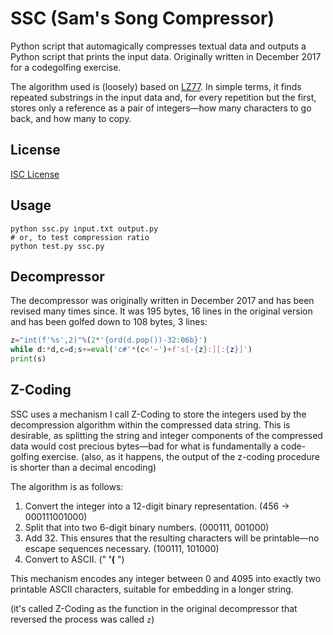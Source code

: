 ﻿# SSC (Sam's Song Compressor)

Python script that automagically compresses textual data and outputs a Python script that prints the input data. Originally written in December 2017 for a codegolfing exercise.

The algorithm used is (loosely) based on [LZ77](https://en.wikipedia.org/wiki/LZ77_and_LZ78). In simple terms, it finds repeated substrings in the input data and, for every repetition but the first, stores only a reference as a pair of integers—how many characters to go back, and how many to copy.

## License

[ISC License](https://choosealicense.com/licenses/isc/)

## Usage

    python ssc.py input.txt output.py
    # or, to test compression ratio
    python test.py ssc.py

## Decompressor

The decompressor was originally written in December 2017 and has been revised many times since. It was 195 bytes, 16 lines in the original version and has been golfed down to 108 bytes, 3 lines:

```python
z="int(f'%s',2)"%(2*'{ord(d.pop())-32:06b}')
while d:*d,c=d;s+=eval('c#'*(c<'~')+f's[-{z}:][:{z}]')
print(s)
```
## Z-Coding

SSC uses a mechanism I call Z-Coding to store the integers used by the decompression algorithm within the compressed data string. This is desirable, as splitting the string and integer components of the compressed data would cost precious bytes—bad for what is fundamentally a code-golfing exercise. (also, as it happens, the output of the z-coding procedure is shorter than a decimal encoding)

The algorithm is as follows:
 1. Convert the integer into a 12-digit binary representation. (456 → 000111001000)
 2. Split that into two 6-digit binary numbers. (000111, 001000)
 3. Add 32. This ensures that the resulting characters will be printable—no escape sequences necessary. (100111, 101000)
 4. Convert to ASCII. (" **'(** ")

This mechanism encodes any integer between 0 and 4095 into exactly two printable ASCII characters, suitable for embedding in a longer string.

(it's called Z-Coding as the function in the original decompressor that reversed the process was called ```z```)

